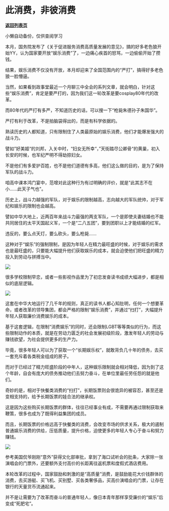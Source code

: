 # 此消费，非彼消费

[**返回列表页**](/gzh/政事堂2019)

小懒自动备份，仅供查阅学习

本月，国务院发布了《关于促进服务消费高质量发展的意见》，搞的好多老色狼开始YY，认为国家要开放“娱乐消费”了，一边痛心疾首的怒骂，一边偷偷开始了攒钱。  

结果，娱乐消费不仅没有开放，本月却迎来了全国范围内的“严打”，搞得好多老色狼一脸懵逼。

当然，如果看到政事堂最近一个月聊三中全会的系列文章，就会明白，针对这些“娱乐消费”，肯定是要严打的，因为我们这一轮改革是要cosplay80年代的改革。

而80年代的严打有多严，不知道历史的话，可以搜一下“枪毙朱德孙子朱国华”。

严打有利于改革，不是拍脑袋得出的，而是有科学依据的。  

熟读历史的人都知道，只有限制住了人类最原始的娱乐消费，他们才能爆发强大的战斗力。

譬如”好美姬“的刘邦，入关中时，“妇女无所幸“，”天街踏尽公卿骨“的黄巢，初入长安的时候，也军纪严明不得劫掠妇女。

不是他们有多爱护百姓，也不是他们道德有多高，他们这么做的目的，是为了保持军队的战斗力。

咱高中课本鸿门宴中，范增对此这种行为有过明确的评价，就是”此其志不在小......此天子气也"。

历史上，战斗力越强的军队，对于娱乐的限制越高，志向越大的军队统帅，对于军纪和娱乐的限制也会越高。

譬如中华大地上，近两百年来战斗力最强的两支军队，一个是即使夫妻结婚也不能共同居住的太平天国起义军，一个是“二八五团”，要到团职以上才能结婚的红军。

违反的，要么点天灯，要么砍头，要么枪毙......  

这种对于“娱乐”的强制限制，是因为年轻人在精力最旺盛的时候，对于娱乐的需求也是最旺盛的，只要能大幅提升他们获取娱乐的成本，就会迫使他们把旺盛的精力投入到劳动与拼搏当中。

![](https://mmbiz.qpic.cn/mmbiz_jpg/rxhS23yu8cO8hYbOUTg1cKUBK7NYWghZJm1UBBmVqYib3qbuD8r1sRH5VJ0LnbvBxqegNyVRSpq43mADB6AAddQ/640?wx_fmt=jpeg&from;=appmsg)

很多学校限制早恋，或者一些影视作品里为了初恋发奋读书成绩大幅进步，都是相似的底层逻辑。

![](https://mmbiz.qpic.cn/mmbiz_png/rxhS23yu8cO8hYbOUTg1cKUBK7NYWghZASIq88PPuVVHrrEzyHnIzich398I6aK29oicf1AiapMSxxsp9bRkOHhibA/640?wx_fmt=png&from;=appmsg)

这套在中华大地运行了几千年的规则，真正的读书人都心知肚明，任何一个想要革命，或者改革的领导集团，都会严格的限制“娱乐消费”，并通过“扫打”，大幅提升年轻人获取廉价消费娱乐的成本。  

基于这套逻辑，在限制“消费娱乐”的同时，还会限制LGBT等等类似的行为，而这些限制动作的本质，就是在劳动力匮乏的社会发展初级阶段，激发年轻人的劳动与赚钱欲望，为社会提供更多的生产力。

毕竟，很多年轻人可以为了获取一个“长期娱乐权”，就敢背负几十年的债务，去买一套充斥着各类税金组成的房子。  

而对于已经过了精力旺盛阶段的中年人，这种娱乐限制就会相对降低，因为到了这个年龄，自会有庞大的债务推动他们去努力奋斗，在单位里最任劳任怨的就是他们。

奇妙的是，相对于快餐类消费的“扫打”，长期饭票则会很诡异的被容忍，甚至还是变相支持的，给予长期饭票的娃合法的继承权。

这是因为这些购买长期饭票的群体，往往已经事业有成，不需要再通过限制获取来鞭策，很多也成为了既得利益集团的成员。

而且，长期饭票的价格远高于快餐类的消费，会改变市场的供求关系，极大的遏制普通娱乐消费的供给，压低质量，提升价格，迫使更多的年轻人专心于奋斗和努力赚钱。

![](https://mmbiz.qpic.cn/mmbiz_jpg/rxhS23yu8cO8hYbOUTg1cKUBK7NYWghZzwsWgRJJNmvEj2N0tBQTodaD1RM67xWciaw4N6IiaFT6qX78ka6xTtrA/640?wx_fmt=jpeg&from;=appmsg)

参考美国侃爷刚刚“意外”获得文化部审批，拿到了海口试听会的批条，大家除一张演唱会的门票外，还要额外支付高价的长距离往返机票和度假式酒店费用。

本轮改革的过程中，国家鼓励和刺激的是“高质量”消费，是鼓励能花大价钱群体的消费，去买游艇、买飞机、买别墅、买各类奢侈品，买高价演唱会的门票，让存在银行的天量货币流通起来。

并不是让需要为了改革而奋斗的普通年轻人，像日本青年那样享受廉价的“娱乐”后变成“死肥宅”。

